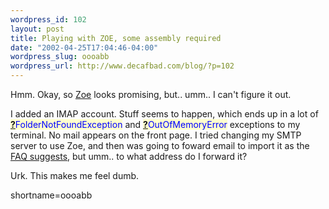 ```yaml
--- 
wordpress_id: 102
layout: post
title: Playing with ZOE, some assembly required
date: "2002-04-25T17:04:46-04:00"
wordpress_slug: oooabb
wordpress_url: http://www.decafbad.com/blog/?p=102
---
```

<p>Hmm.  Okay, so <a href="http://homepage.mac.com/zoe_info/Resume3.html">Zoe</a> looks promising, but.. umm.. I can't figure it out.  </p>
<p>I added an IMAP account.  Stuff seems to happen, which ends up in a lot of <span style='background : #FFFFCE;'><a href="http://www.decafbad.com/twiki/bin/edit/Main/FolderNotFoundException?topicparent=Main.FilterData"><b>?</b></a><font color="#0000FF">FolderNotFoundException</font></span> and <span style='background : #FFFFCE;'><a href="http://www.decafbad.com/twiki/bin/edit/Main/OutOfMemoryError?topicparent=Main.FilterData"><b>?</b></a><font color="#0000FF">OutOfMemoryError</font></span> exceptions to my terminal.  No mail appears on the front page.  I tried changing my SMTP server to use Zoe, and then was going to foward email to import it as the <a href="http://homepage.mac.com/zoe_info/Education6.html">FAQ suggests</a>, but umm..  to what address do I forward it?</p>
<p>Urk.  This makes me feel dumb.</p>
<!--more-->
shortname=oooabb
